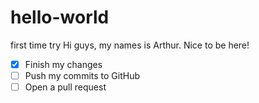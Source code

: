 # hello-world
first time try
Hi guys, 
my names is Arthur. Nice to be here!
- [x] Finish my changes
- [ ] Push my commits to GitHub
- [ ] Open a pull request
